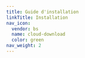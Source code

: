 ```yaml
---
title: Guide d'installation
linkTitle: Installation
nav_icon:
  vendor: bs
  name: cloud-download
  color: green
nav_weight: 2
---
```

